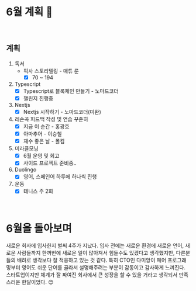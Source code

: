 # 6월 계획 🎁

<br/>

## 계획

1. 독서
   - 픽사 스토리텔링 - 매튜 룬
     - [x] 70 ~ 194
2. Typescript
   - [x] Typescript로 블록체인 만들기 - 노마드코더
   - [x] 챌린지 진행중
3. Nextjs
   - [x] Nextjs 시작하기 - 노마드코더(미완)
5. 레슨곡 피드백 작성 및 연습 꾸준히
   - [x] 지금 이 순간 - 홍광호
   - [x] 아마추어 - 이승철
   - [x] 재수 좋은 날 - 폴킴
6. 미라클모닝
   - [x] 6월 운영 및 회고
   - [x] 사이드 프로젝트 준비중..
6. Duolingo
   - [x] 영어, 스페인어 하루에 하나씩 진행
7. 운동
   - [x] 테니스 주 2회

<br/>



# 6월을 돌아보며

 새로운 회사에 입사한지 벌써 4주가 지났다. 입사 전에는 새로운 환경에 새로운 언어, 새로운 사람들까지 한꺼번에 새로운 일이 많아져서 힘들수도 있겠다고 생각했지만, 다른분들의 배려로 생각보다 잘 적응하고 있는 것 같다. 특히 CTO인 다미앙이 페어 프로그래밍부터 영어도 쉬운 단어를 골라서 설명해주려는 부분이 감동이고 감사하게 느껴진다. 스타트업이지만 체계가 잘 짜여진 회사에서 큰 성장을 할 수 있을 거라고 생각되서 만족스러운 한달이었다. 😊

